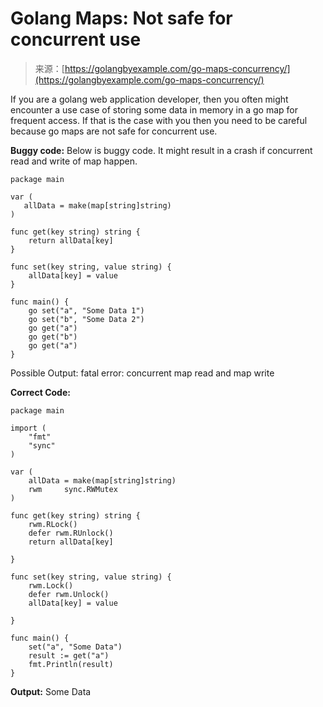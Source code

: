 <!--yml
category: 未分类
date: 2024-10-13 06:00:11
-->

# Golang Maps: Not safe for concurrent use

> 来源：[https://golangbyexample.com/go-maps-concurrency/](https://golangbyexample.com/go-maps-concurrency/)

If you are a golang web application developer, then you often might encounter a use case of storing some data in memory in a go map for frequent access. If that is the case with you then you need to be careful because go maps are not safe for concurrent use.

**Buggy code:** Below is buggy code. It might result in a crash if concurrent read and write of map happen.

```
package main

var (
   allData = make(map[string]string)
)

func get(key string) string {
	return allData[key]
}

func set(key string, value string) {
	allData[key] = value
}

func main() {
	go set("a", "Some Data 1")
	go set("b", "Some Data 2")
	go get("a")
	go get("b")
	go get("a")
} 
```

Possible Output: fatal error: concurrent map read and map write

**Correct Code:**

```
package main

import (
	"fmt"
	"sync"
)

var (
	allData = make(map[string]string)
	rwm     sync.RWMutex
)

func get(key string) string {
	rwm.RLock()
	defer rwm.RUnlock()
	return allData[key]

}

func set(key string, value string) {
	rwm.Lock()
	defer rwm.Unlock()
	allData[key] = value

}

func main() {
	set("a", "Some Data")
	result := get("a")
	fmt.Println(result)
} 
```

**Output:** Some Data